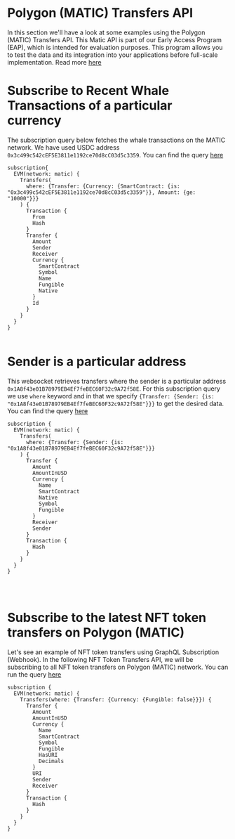 # Polygon (MATIC) Transfers API

<head>
<meta name="title" content="Polygon (MATIC) Transfers API"/>
<meta name="description" content="Get all historical & realtime transfers details for an address or a contract, capturing internal transfers, external transfers and token transfers."/>
<meta name="keywords" content="Polygon (MATIC) transfers api, Polygon (MATIC) transfers python api, Polygon (MATIC) transfers scan api, Polygon (MATIC) transfers api docs, transfers crypto api, transfers blockchain api, Polygon (MATIC) network api"/>
<meta name="robots" content="index, follow"/>
<meta http-equiv="Content-Type" content="text/html; charset=utf-8"/>
<meta name="language" content="English"/>

<!-- Open Graph / Facebook -->

<meta property="og:type" content="website" />
<meta
  property="og:title"
  content="Polygon (MATIC) Transfers API"
/>
<meta
  property="og:description"
  content="Get all historical & realtime transfers for an address or a contract, capturing internal transfers, external transfers and token transfers."
/>

<!-- Twitter -->

<meta property="twitter:card" content="summary_large_image" />
<meta property="twitter:title" content="Polygon (MATIC) Transfers API" />
<meta property="twitter:description" content="Get all historical & realtime transfers for an address or a contract, capturing internal transfers, external transfers and token transfers." />
</head>

In this section we'll have a look at some examples using the Polygon (MATIC) Transfers API.
This Matic API is part of our Early Access Program (EAP), which is intended for evaluation purposes.
This program allows you to test the data and its integration into your applications before full-scale implementation. Read more [here](https://docs.bitquery.io/docs/graphql/dataset/EAP/)

# Subscribe to Recent Whale Transactions of a particular currency

The subscription query below fetches the whale transactions on the MATIC network. We have used USDC address `0x3c499c542cEF5E3811e1192ce70d8cC03d5c3359`. You can find the query [here](https://ide.bitquery.io/Whale-transfers-of-USDC-on-matic)

```
subscription{
  EVM(network: matic) {
    Transfers(
      where: {Transfer: {Currency: {SmartContract: {is: "0x3c499c542cEF5E3811e1192ce70d8cC03d5c3359"}}, Amount: {ge: "10000"}}}
    ) {
      Transaction {
        From
        Hash
      }
      Transfer {
        Amount
        Sender
        Receiver
        Currency {
          SmartContract
          Symbol
          Name
          Fungible
          Native
        }
        Id
      }
    }
  }
}


```

# Sender is a particular address

This websocket retrieves transfers where the sender is a particular address `0x1A8f43e01B78979EB4Ef7feBEC60F32c9A72f58E`. For this subscription query we use `where` keyword and in that we specify `{Transfer: {Sender: {is: "0x1A8f43e01B78979EB4Ef7feBEC60F32c9A72f58E"}}}` to get the desired data. You can find the query [here](https://ide.bitquery.io/Sender-is-a-particular-address_2)

```
subscription {
  EVM(network: matic) {
    Transfers(
      where: {Transfer: {Sender: {is: "0x1A8f43e01B78979EB4Ef7feBEC60F32c9A72f58E"}}}
    ) {
      Transfer {
        Amount
        AmountInUSD
        Currency {
          Name
          SmartContract
          Native
          Symbol
          Fungible
        }
        Receiver
        Sender
      }
      Transaction {
        Hash
      }
    }
  }
}




```

# Subscribe to the latest NFT token transfers on Polygon (MATIC)

Let's see an example of NFT token transfers using GraphQL Subscription (Webhook). In the following NFT Token Transfers API, we will be subscribing to all NFT token transfers on Polygon (MATIC) network. You can run the query [here](https://ide.bitquery.io/NFT-Token-Transfers-API_3)

```
subscription {
  EVM(network: matic) {
    Transfers(where: {Transfer: {Currency: {Fungible: false}}}) {
      Transfer {
        Amount
        AmountInUSD
        Currency {
          Name
          SmartContract
          Symbol
          Fungible
          HasURI
          Decimals
        }
        URI
        Sender
        Receiver
      }
      Transaction {
        Hash
      }
    }
  }
}


```
